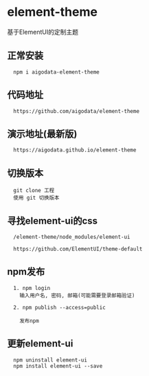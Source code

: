 # element-theme

基于ElementUI的定制主题

## 正常安装

      npm i aigodata-element-theme

## 代码地址

      https://github.com/aigodata/element-theme


## 演示地址(最新版)

      https://aigodata.github.io/element-theme
      
## 切换版本

      git clone 工程  
      使用 git 切换版本
      
## 寻找element-ui的css

      /element-theme/node_modules/element-ui
      
      https://github.com/ElementUI/theme-default
      
## npm发布

      1. npm login
        输入用户名, 密码, 邮箱(可能需要登录邮箱验证)
        
      2. npm publish --access=public
      
        发布npm
      

##  更新element-ui

      npm uninstall element-ui
      npm install element-ui --save
